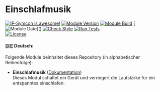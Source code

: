 # Einschlafmusik  

[![IP-Symcon is awesome!](https://img.shields.io/badge/IP--Symcon-6.3-blue.svg)](https://www.symcon.de)
[![Module Version](https://img.shields.io/badge/Module_Version-1.0-blue.svg)]()
[![Module Build](https://img.shields.io/badge/Module_Build-3-blue.svg)]()
[![Module Date](https://img.shields.io/badge/Module_Date-20230601_(01.06.2023)-blue.svg)]()  
[![Check Style](https://github.com/ubittner/Einschlafmusik/workflows/Check%20Style/badge.svg)](https://github.com/ubittner/Einschlafmusik/actions)
[![Run Tests](https://github.com/ubittner/Einschlafmusik/workflows/Run%20Tests/badge.svg)](https://github.com/ubittner/Einschlafmusik/actions)  
[![License](https://img.shields.io/badge/License-CC%20BY--NC--SA%204.0-green.svg)](https://creativecommons.org/licenses/by-nc-sa/4.0/)

#### :de: Deutsch:

Folgende Module beinhaltet dieses Repository (in alphabetischer Reihenfolge):

- __Einschlafmusik__ ([Dokumentation](Einschlafmusik))  
  Dieses Modul schaltet ein Gerät und verringert die Lautstärke für ein entspanntes einschlafen.